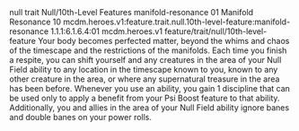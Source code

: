 <ability>
  <metadata>
    <class>null</class>
    <feature_type>trait</feature_type>
    <file_dpath>Null/10th-Level Features</file_dpath>
    <item_id>manifold-resonance</item_id>
    <item_index>01</item_index>
    <item_name>Manifold Resonance</item_name>
    <level>10</level>
    <scc>mcdm.heroes.v1:feature.trait.null.10th-level-feature:manifold-resonance</scc>
    <scdc>1.1.1:6.1.6.4:01</scdc>
    <source>mcdm.heroes.v1</source>
    <type>feature/trait/null/10th-level-feature</type>
  </metadata>
  <effects>
    <effect type="mundane">Your body becomes perfected matter, beyond the whims and chaos of the timescape and the restrictions of the manifolds. Each time you finish a respite, you can shift yourself and any creatures in the area of your Null Field ability to any location in the timescape known to you, known to any other creature in the area, or where any supernatural treasure in the area has been before.
Whenever you use an ability, you gain 1 discipline that can be used only to apply a benefit from your Psi Boost feature to that ability. Additionally, you and allies in the area of your Null Field ability ignore banes and double banes on your power rolls.</effect>
  </effects>
</ability>
